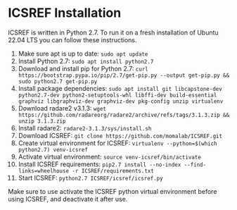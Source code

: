 # ICSREF Installation
ICSREF is written in Python 2.7. To run it on a fresh installation of Ubuntu 22.04 LTS you can follow these instructions.

1. Make sure apt is up to date: ```sudo apt update```
2. Install Python 2.7: ```sudo apt install python2.7```
3. Download and install pip for Python 2.7: ```curl https://bootstrap.pypa.io/pip/2.7/get-pip.py --output get-pip.py && sudo python2.7 get-pip.py```
4. Install package dependencies: ```sudo apt install git libcapstone-dev python2.7-dev python2-setuptools-whl libffi-dev build-essential graphviz libgraphviz-dev graphviz-dev pkg-config unzip virtualenv```
5. Download radare2 v3.1.3: ```wget https://github.com/radareorg/radare2/archive/refs/tags/3.1.3.zip && unzip 3.1.3.zip```
6. Install radare2: ```radare2-3.1.3/sys/install.sh```
7. Download ICSREF: ```git clone https://github.com/momalab/ICSREF.git```
8. Create virtual environment for ICSREF: ```virtualenv --python=$(which python2.7) venv-icsref```
9. Activate virtual environment: ```source venv-icsref/bin/activate```
10. Install ICSREF requirements: ```pip2.7 install --no-index --find-links=wheelhouse -r ICSREF/requirements.txt```
11. Start ICSREF: ```python2.7 ICSREF/icsref/icsref.py```

Make sure to use activate the ICSREF python virtual environment before using ICSREF, and deactivate it after use.

